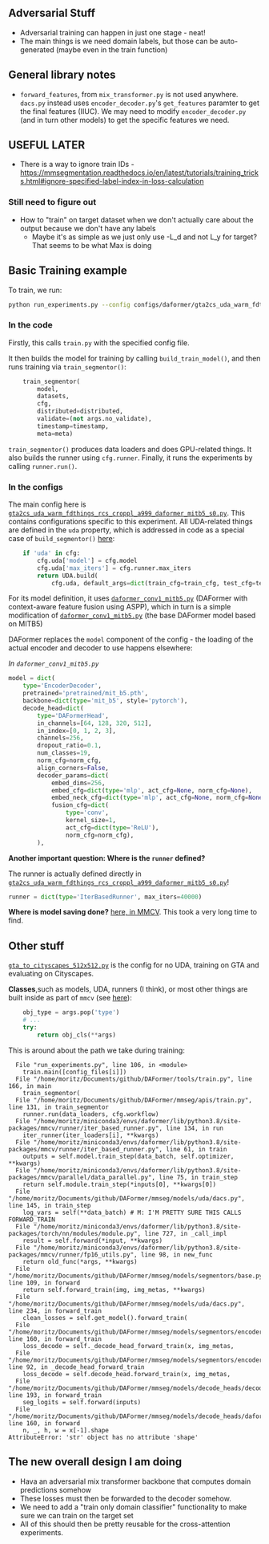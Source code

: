 ## Adversarial Stuff
- Adversarial training can happen in just one stage - neat!
- The main things is we need domain labels, but those can be auto-generated (maybe even in the train function)

## General library notes
- `forward_features`, from `mix_transformer.py` is not used anywhere. `dacs.py` instead uses `encoder_decoder.py`'s `get_features` paramter to get the final features (IIUC). We may need to modify `encoder_decoder.py` (and in turn other models) to get the specific features we need.

## USEFUL LATER
- There is a way to ignore train IDs - https://mmsegmentation.readthedocs.io/en/latest/tutorials/training_tricks.html#ignore-specified-label-index-in-loss-calculation

### Still need to figure out
- How to "train" on target dataset when we don't actually care about the output because we don't have any labels
    - Maybe it's as simple as we just only use -L_d and not L_y for target? That seems to be what Max is doing

## Basic Training example
To train, we run:
```sh
python run_experiments.py --config configs/daformer/gta2cs_uda_warm_fdthings_rcs_croppl_a999_daformer_mitb5_s0.py
```
### In the code
Firstly, this calls `train.py` with the specified config file.

It then builds the model for training by calling `build_train_model()`, and then runs training via `train_segmentor()`:
```py
    train_segmentor(
        model,
        datasets,
        cfg,
        distributed=distributed,
        validate=(not args.no_validate),
        timestamp=timestamp,
        meta=meta)
```
`train_segmentor()` produces data loaders and does GPU-related things. It also builds the runner using `cfg.runner`. Finally, it runs the experiments by calling `runner.run()`.

### In the configs
The main config here is [`gta2cs_uda_warm_fdthings_rcs_croppl_a999_daformer_mitb5_s0.py`](../configs/daformer/gta2cs_uda_warm_fdthings_rcs_croppl_a999_daformer_mitb5_s0.py). This contains configurations specific to this experiment. All UDA-related things are defined in the `uda` property, which is addressed in code as a special case of `build_segmentor()` [here](../mmseg/models/builder.py):
```py
    if 'uda' in cfg:
        cfg.uda['model'] = cfg.model
        cfg.uda['max_iters'] = cfg.runner.max_iters
        return UDA.build(
            cfg.uda, default_args=dict(train_cfg=train_cfg, test_cfg=test_cfg))
```

For its model definition, it uses [`daformer_conv1_mitb5.py`](../configs/_base_/models/daformer_aspp_mitb5.py) (DAFormer with context-aware feature fusion using ASPP), which in turn is a simple modification of [`daformer_conv1_mitb5.py`](../configs/_base_/models/daformer_conv1_mitb5.py) (the base DAFormer model based on MITB5)

DAFormer replaces the `model` component of the config - the loading of the actual encoder and decoder to use happens elsewhere:

*In `daformer_conv1_mitb5.py`*
```py
model = dict(
    type='EncoderDecoder',
    pretrained='pretrained/mit_b5.pth',
    backbone=dict(type='mit_b5', style='pytorch'),
    decode_head=dict(
        type='DAFormerHead',
        in_channels=[64, 128, 320, 512],
        in_index=[0, 1, 2, 3],
        channels=256,
        dropout_ratio=0.1,
        num_classes=19,
        norm_cfg=norm_cfg,
        align_corners=False,
        decoder_params=dict(
            embed_dims=256,
            embed_cfg=dict(type='mlp', act_cfg=None, norm_cfg=None),
            embed_neck_cfg=dict(type='mlp', act_cfg=None, norm_cfg=None),
            fusion_cfg=dict(
                type='conv',
                kernel_size=1,
                act_cfg=dict(type='ReLU'),
                norm_cfg=norm_cfg),
        ),
```

**Another important question: Where is the `runner` defined?**

The runner is actually defined directly in [`gta2cs_uda_warm_fdthings_rcs_croppl_a999_daformer_mitb5_s0.py`](../configs/daformer/gta2cs_uda_warm_fdthings_rcs_croppl_a999_daformer_mitb5_s0.py)!
```py
runner = dict(type='IterBasedRunner', max_iters=40000)
```

**Where is model saving done?**
[here, in MMCV](https://github.com/open-mmlab/mmcv/blob/be684eeb4ce80cee51b200cadf4175745a6b3824/mmcv/runner/checkpoint.py). This took a very long time to find.


## Other stuff
[`gta_to_cityscapes_512x512.py`](../configs/_base_/datasets/gta_to_cityscapes_512x512.py) is the config for no UDA, training on GTA and evaluating on Cityscapes.

**Classes**,such as models, UDA, runners (I think), or most other things are built inside as part of `mmcv` (see [here](https://github.com/open-mmlab/mmcv/blob/master/mmcv/utils/registry.py)):
```py
    obj_type = args.pop('type')
    # ...
    try:
        return obj_cls(**args)
```

This is around about the path we take during training:
```
  File "run_experiments.py", line 106, in <module>
    train.main([config_files[i]])
  File "/home/moritz/Documents/github/DAFormer/tools/train.py", line 166, in main
    train_segmentor(
  File "/home/moritz/Documents/github/DAFormer/mmseg/apis/train.py", line 131, in train_segmentor
    runner.run(data_loaders, cfg.workflow)
  File "/home/moritz/miniconda3/envs/daformer/lib/python3.8/site-packages/mmcv/runner/iter_based_runner.py", line 134, in run
    iter_runner(iter_loaders[i], **kwargs)
  File "/home/moritz/miniconda3/envs/daformer/lib/python3.8/site-packages/mmcv/runner/iter_based_runner.py", line 61, in train
    outputs = self.model.train_step(data_batch, self.optimizer, **kwargs)
  File "/home/moritz/miniconda3/envs/daformer/lib/python3.8/site-packages/mmcv/parallel/data_parallel.py", line 75, in train_step
    return self.module.train_step(*inputs[0], **kwargs[0])
  File "/home/moritz/Documents/github/DAFormer/mmseg/models/uda/dacs.py", line 145, in train_step
    log_vars = self(**data_batch) # M: I'M PRETTY SURE THIS CALLS FORWARD_TRAIN
  File "/home/moritz/miniconda3/envs/daformer/lib/python3.8/site-packages/torch/nn/modules/module.py", line 727, in _call_impl
    result = self.forward(*input, **kwargs)
  File "/home/moritz/miniconda3/envs/daformer/lib/python3.8/site-packages/mmcv/runner/fp16_utils.py", line 98, in new_func
    return old_func(*args, **kwargs)
  File "/home/moritz/Documents/github/DAFormer/mmseg/models/segmentors/base.py", line 109, in forward
    return self.forward_train(img, img_metas, **kwargs)
  File "/home/moritz/Documents/github/DAFormer/mmseg/models/uda/dacs.py", line 234, in forward_train
    clean_losses = self.get_model().forward_train(
  File "/home/moritz/Documents/github/DAFormer/mmseg/models/segmentors/encoder_decoder.py", line 160, in forward_train
    loss_decode = self._decode_head_forward_train(x, img_metas,
  File "/home/moritz/Documents/github/DAFormer/mmseg/models/segmentors/encoder_decoder.py", line 92, in _decode_head_forward_train
    loss_decode = self.decode_head.forward_train(x, img_metas,
  File "/home/moritz/Documents/github/DAFormer/mmseg/models/decode_heads/decode_head.py", line 193, in forward_train
    seg_logits = self.forward(inputs)
  File "/home/moritz/Documents/github/DAFormer/mmseg/models/decode_heads/daformer_head.py", line 160, in forward
    n, _, h, w = x[-1].shape
AttributeError: 'str' object has no attribute 'shape'
```

## The new overall design I am doing
- Hava an adversarial mix transformer backbone that computes domain predictions somehow
- These losses must then be forwarded to the decoder somehow.
- We need to add a "train only domain classifier" functionality to make sure we can train on the target set
- All of this should then be pretty reusable for the cross-attention experiments.